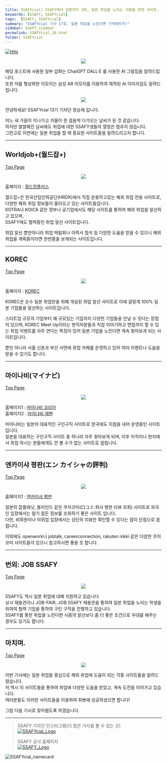 ```yaml
---
title: SSAFYcial) SSAFY에서 일본까지 3화, 일본 취업을 노리는 사람을 위한 사이트.
keywords: [SSAFY, SSAFYcial]
tags:  [SSAFY, SSAFYcial]
summary: "SSAFYcial 기사 17호. 일본 취업을 노린다면 기억해두자!"
sidebar: SSAFY_sidebar
permalink: SSAFYcial_18.html
folder: SSAFYcial
---
```

<a href="https://hits.sh/jsj0per.github.io/SSAFYcial_18.html/"><img alt="Hits" src="https://hits.sh/jsj0per.github.io/SSAFYcial_18.html.svg?style=for-the-badge&label=PostView&color=347DBE&logo=Perso"/></a>

<div style="text-align: center;">
  <img src="/pages/SSAFYcial/SSAFYcial_img/SSAFY_to_JAPAN.png"/>
</div>

해당 포스트에 사용된 일부 삽화는 ChatGPT DALL·E 를 사용한 AI 그림임을 알려드립니다.  
또한 저를 형상화한 이모지는 삼성 AR 이모지를 이용하여 제작된 AI 이미지임도 알려드립니다.    

<div style="text-align: center;">
  <img src="/pages/SSAFYcial/SSAFYcial_img/JSJ_Hello.png"/>
</div>

안녕하세요! SSAFYcial 13기 기자단 정승재 입니다.  

어느 새 가을이 지나가고 겨울이 한 걸음씩 다가오는 날씨가 된 것 같습니다.  
하지만 쌀쌀해진 날씨에도 취업에 대한 SSAFY생들의 열정은 멈추지 않습니다.  
그런고로 이번에는 일본 취업을 할 때 중요한 사이트들을 알려드리고자 합니다.  

---

## Worldjob+(월드잡+)

[Top Page](#)

<div style="text-align: center;">
  <img src="/pages/SSAFYcial/SSAFYcial_img/SSAFYcial_18/SSAFYcial_Nov_01.png"/>
</div>

홈페이지 : [월드잡플러스](https://www.worldjob.or.kr/)  

월드잡+은 한국산업인력공단(HRDK)에서 직접 운용하고있는 해외 취업 전용 사이트로,  
다양한 해외 취업 정보들이 올라오고 있는 사이트들입니다.  
KOTRA나 KOICA 같은 정부나 공기업에서도 해당 사이트를 통하여 해외 취업을 알선하고 있으며,  
SSAFY에도 협력중인 취업 알선 사이트입니다.  

취업 알선 뿐만아니라 취업 박람회나 이력서 첨삭 등 다양한 도움을 받을 수 있으니 해외취업을 계획중이라면 한번쯤을 보게되는 사이트입니다.  

---

## KOREC

[Top Page](#)

<div style="text-align: center;">
  <img src="/pages/SSAFYcial/SSAFYcial_img/SSAFYcial_18/SSAFYcial_Nov_02.png"/>
</div>

홈페이지 : [KOREC](https://app.korec.kr/)  

KOREC은 순수 일본 취업만을 위해 개설된 취업 알선 사이트로 이에 걸맞게 100% 일본 기업들을 알선하는 사이트입니다.  

스타트업 규모의 기업부터 꽤 규모있는 기업까지 다양한 기업들을 만날 수 잇다는 장점이 있으며, KOREC Meet Up이라는 현직자분들과 직접 이야기하고 면접까지 할 수 있는 취업 이벤트를 자주 연다는 특징이 있어 일본 기업을 노린다면 계속 찾아보게 되는 사이트입니다.  

뿐만 아니라 서울 신촌과 부산 서면에 취업 카페를 운영하고 있어 여러 이벤트나 도움을 받을 수 있기도 합니다.  

---

## 마이나비(マイナビ)

[Top Page](#)

<div style="text-align: center;">
  <img src="/pages/SSAFYcial/SSAFYcial_img/SSAFYcial_18/SSAFYcial_Nov_03.png"/>
</div>

홈페이지1 : [마이나비 코리아](https://www.mynavikorea.co.kr/)  
홈페이지2 : [마이나비 재팬](https://job.mynavi.jp/)  

마이나비는 일본의 대표적인 구인구직 사이트로 한국에도 지점을 내어 운영중인 사이트입니다.  
일본을 대표하는 구인구직 사이트 중 하나라 자주 찾아보게 되며, 이후 이직이나 현지에서 취업 하시는 분들에게도 안 볼 수가 없는 사이트로 꼽힙니다.  

---

## 엔카이샤 평판(エン カイシャの評判)

[Top Page](#)

<div style="text-align: center;">
  <img src="/pages/SSAFYcial/SSAFYcial_img/SSAFYcial_18/SSAFYcial_Nov_04.png"/>
</div>

홈페이지1 : [엔카이샤 평판](https://en-hyouban.com/)

일본의 잡플래닛, 블라인드 같은 쿠치코미(口コミ:회사 평판 리뷰 조회) 사이트로 외국인 입장에서는 알기 힘든 정보를 조회하기 좋은 사이트 입니다.  
다만, 비회원이나 미취업 입장에서는 상단의 리뷰만 확인할 수 있다는 점이 단점으로 꼽힙니다.  

이외에도 openwork나 jobtalk, careerconnection, rakuten nikki 같은 다양한 쿠치코미 사이트들이 있으니 참고하시면 좋을 듯 합니다.  

---

## 번외: JOB SSAFY

[Top Page](#)

<div style="text-align: center;">
  <img src="/pages/SSAFYcial/SSAFYcial_img/SSAFYcial_18/SSAFYcial_Nov_05.png"/>
</div>

SSAFY도 역시 일본 취업에 대해 지원하고 있습니다.  
상시 채용관이나 JOB-FAIR, JOB SSAFY 채용관을 통하여 일본 취업을 노리는 학생을 위하여 협력 기업을 통하여 구인 구직을 진행하고 있습니다.  
SSAFY를 통한 취업을 노린다면 시중의 알선보다 좀 더 좋은 조건으로 우대를 해주는 경우도 있기도 합니다.  

---

## 마치며.

[Top Page](#)

<div style="text-align: center;">
  <img src="/pages/SSAFYcial/SSAFYcial_img/JSJ_THANKS.png"/>
</div>

이번 기사에는 일본 취업을 중심으로 해외 취업에 도움이 되는 각종 사이트들을 알려드렸습니다.  
저 역시 이 사이트들을 통하여 취업에 다양한 도움을 받았고, 계속 도전을 이어가고 있습니다.  
여러분들도 이러한 사이트들을 이용하여 취뽀에 성공하셨으면 합니다!  

그럼 다음 기사로 찾아뵙도록 하겠습니다.  

---

> SSAFY 기자단 인스타그램(더 많은 기사를 볼 수 있는 곳)  
> [![SSAFYcial_Logo](/pages/SSAFYcial/SSAFYcial_img/ssafycial.png)](https://www.instagram.com/hellossafycial)

> SSAFY 공식 홈페이지  
> [![SSAFY_Logo](/pages/SSAFYcial/SSAFYcial_img/new_logo_ssafy.png)](https://www.ssafy.com)

![SSAFYcial_namecard](/pages/SSAFYcial/SSAFYcial_namecard_new.png)
